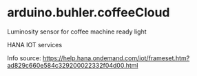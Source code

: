 # arduino.buhler.coffeeCloud
Luminosity sensor for coffee machine ready light


HANA IOT services

Info source:
https://help.hana.ondemand.com/iot/frameset.htm?ad829c660e584c329200022332f04d00.html
